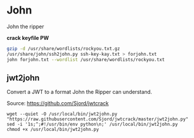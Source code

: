 # John

John the ripper

**crack keyfile PW**

```sh
gzip -d /usr/share/wordlists/rockyou.txt.gz
/usr/share/john/ssh2john.py ssh-key-kay.txt > forjohn.txt
john forjohn.txt --wordlist /usr/share/wordlists/rockyou.txt
```

## jwt2john

Convert a JWT to a format John the Ripper can understand.

Source: <https://github.com/Sjord/jwtcrack>

```shell
wget --quiet -O /usr/local/bin/jwt2john.py "https://raw.githubusercontent.com/Sjord/jwtcrack/master/jwt2john.py"
sed -i '1s;^;#!/usr/bin/env python\n;' /usr/local/bin/jwt2john.py
chmod +x /usr/local/bin/jwt2john.py
```
